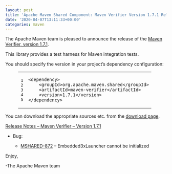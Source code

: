 ```yaml
---
layout: post
title: 'Apache Maven Shared Component: Maven Verifier Version 1.7.1 Released'
date: '2020-04-07T13:11:33+00:00'
categories: maven
---
```

<div class="entry-content"><p>The Apache Maven team is pleased to announce the release of the
<a href="https://maven.apache.org/shared/maven-verifier/">Maven Verifier, version 1.7.1</a>.</p>

<p>This library provides a test harness for Maven integration tests.</p>

<p>You should specify the version in your project&rsquo;s dependency configuration:</p>

<figure class='code'><figcaption><span></span></figcaption><div class="highlight"><table><tr><td class="gutter"><pre class="line-numbers"><span class='line-number'>1</span>
<span class='line-number'>2</span>
<span class='line-number'>3</span>
<span class='line-number'>4</span>
<span class='line-number'>5</span>
</pre></td><td class='code'><pre><code class='xml'><span class='line'><span class="nt">&lt;dependency&gt;</span>
</span><span class='line'>    <span class="nt">&lt;groupId&gt;</span>org.apache.maven.shared<span class="nt">&lt;/groupId&gt;</span>
</span><span class='line'>    <span class="nt">&lt;artifactId&gt;</span>maven-verifier<span class="nt">&lt;/artifactId&gt;</span>
</span><span class='line'>    <span class="nt">&lt;version&gt;</span>1.7.1<span class="nt">&lt;/version&gt;</span>
</span><span class='line'><span class="nt">&lt;/dependency&gt;</span>
</span></code></pre></td></tr></table></div></figure>


<p>You can download the appropriate sources etc. from the <a href="https://maven.apache.org/shared/maven-verifier/download.html">download page</a>.</p>

<!-- more -->


<p><a href="https://issues.apache.org/jira/secure/ReleaseNote.jspa?projectId=12317922&amp;version=12347880">Release Notes &ndash; Maven Verifier &ndash; Version 1.7.1</a></p>

<ul>
<li><p>Bug:</p>

<ul>
<li><a href="https://issues.apache.org/jira/browse/MSHARED-872">MSHARED-872</a> &ndash; Embedded3xLauncher cannot be initialized</li>
</ul>
</li>
</ul>


<p>Enjoy,</p>

<p>-The Apache Maven team</p>
</div>
